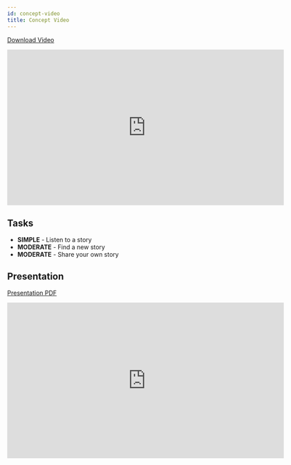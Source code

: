 ```yaml
---
id: concept-video
title: Concept Video
---
```


[Download Video](./assets/concept-video-compressed.mp4)

<iframe width="640" height="360" src="https://www.youtube.com/embed/cvilv2km4kE" frameborder="0" allow="accelerometer; autoplay; clipboard-write; encrypted-media; gyroscope; picture-in-picture" allowfullscreen></iframe>

## Tasks

*  **SIMPLE** - Listen to a story
*  **MODERATE** - Find a new story
*  **MODERATE** - Share your own story

## Presentation

[Presentation PDF](./assets/Assignment-3-Concept-Video.pdf)

<iframe src="https://docs.google.com/presentation/d/e/2PACX-1vS71He-EQBzy0VoKtOQTxEnmK3J8wP7_3utUdRNa1HDXOh2ACf3iHFCkpAgR3Z8TVXGubrDthLbLil8/embed?start=false&loop=false&delayms=60000" frameborder="0" width="640" height="360" allowfullscreen="true" mozallowfullscreen="true" webkitallowfullscreen="true"></iframe>